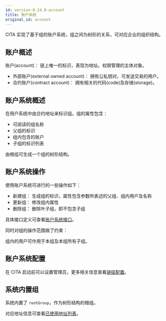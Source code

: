 ```yaml
---
id: version-0.24.0-account
title: 账户系统
original_id: account
---
```


CITA 实现了基于组的账户系统，组之间为树形的关系，可对应企业的组织结构。

## 账户概述

账户(account)： 链上唯一的标识，表现为地址。权限管理的主体对象。

* 外部账户(external owned account)： 拥有公私钥对，可发送交易的用户。
* 合约账户(contract account)： 拥有相关的代码(code)及存储(storage)。

## 账户系统概述

在用户系统中由合约地址来标识组。组的属性包含：

* 可阅读的组名称
* 父组的标识
* 组内包含的账户
* 子组的标识列表

由根组可生成一个组的树形结构。

## 账户系统操作

使用账户系统可进行的一些操作如下：

* 新建组： 生成组的标识，属性包含参数所表述的父组、组内用户及名称
* 更新组： 修改组内属性
* 删除组： 删除叶子组，即不包含子组

具体接口定义可查看[账户系统接口](../system-contract-interface/group-mng)。

同时对组的操作范围做了约束：

组内的用户可作用于本组及本组所有子组。

## 账户系统配置

在 CITA 启动前可以设置管理员，更多相关信息查看[链级配置](../operation/chain-config)。

## 系统内置组

系统内置了 `rootGroup`，作为树形结构的根组。

对应地址信息可查看[已使用地址列表](../ref/addresses#已使用地址列表)。